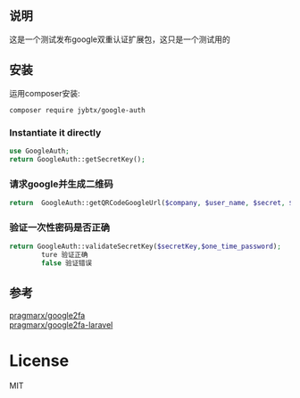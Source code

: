 ## 说明
这是一个测试发布google双重认证扩展包，这只是一个测试用的

## 安装

运用composer安装:

	composer require jybtx/google-auth


### Instantiate it directly

```php
use GoogleAuth;
return GoogleAuth::getSecretKey();
```

### 请求google并生成二维码
```php
return	GoogleAuth::getQRCodeGoogleUrl($company, $user_name, $secret, $size = 200);
```
### 验证一次性密码是否正确
```php
return GoogleAuth::validateSecretKey($secretKey,$one_time_password);
		ture 验证正确
		false 验证错误
```
## 参考

[pragmarx/google2fa](https://github.com/antonioribeiro/google2fa) <br />
[pragmarx/google2fa-laravel](https://github.com/antonioribeiro/google2fa-laravel)


# License
MIT